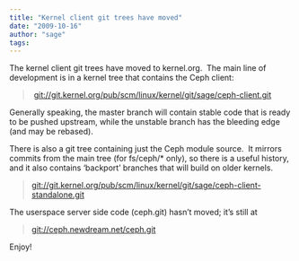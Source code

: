 ```yaml
---
title: "Kernel client git trees have moved"
date: "2009-10-16"
author: "sage"
tags: 
---
```


The kernel client git trees have moved to kernel.org.  The main line of development is in a kernel tree that contains the Ceph client:

>  [git://git.kernel.org/pub/scm/linux/kernel/git/sage/ceph-client.git](http://git.kernel.org/?p=linux/kernel/git/sage/ceph-client.git;a=summary)

Generally speaking, the master branch will contain stable code that is ready to be pushed upstream, while the unstable branch has the bleeding edge (and may be rebased).

There is also a git tree containing just the Ceph module source.  It mirrors commits from the main tree (for fs/ceph/\* only), so there is a useful history, and it also contains ‘backport’ branches that will build on older kernels.

> [git://git.kernel.org/pub/scm/linux/kernel/git/sage/ceph-client-standalone.git](http://git.kernel.org/?p=linux/kernel/git/sage/ceph-client-standalone.git;a=summary)

The userspace server side code (ceph.git) hasn’t moved; it’s still at

> [git://ceph.newdream.net/ceph.git](http://ceph.newdream.net/git/?p=ceph.git;a=summary)

Enjoy!

